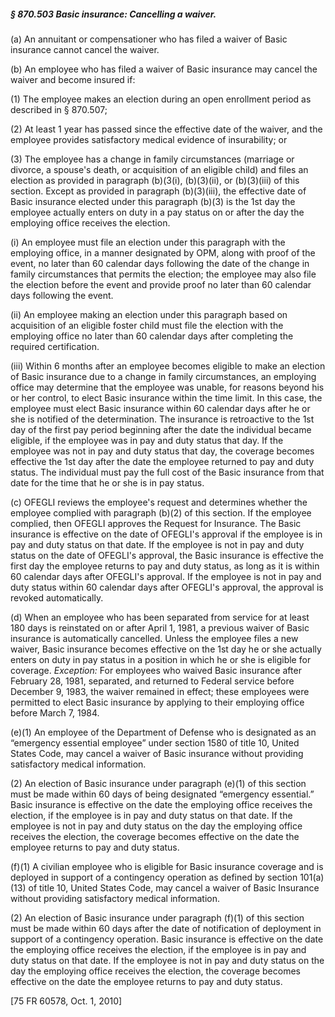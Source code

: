 ##### § 870.503 Basic insurance: Cancelling a waiver. #####

(a) An annuitant or compensationer who has filed a waiver of Basic insurance cannot cancel the waiver.

(b) An employee who has filed a waiver of Basic insurance may cancel the waiver and become insured if:

(1) The employee makes an election during an open enrollment period as described in § 870.507;

(2) At least 1 year has passed since the effective date of the waiver, and the employee provides satisfactory medical evidence of insurability; or

(3) The employee has a change in family circumstances (marriage or divorce, a spouse's death, or acquisition of an eligible child) and files an election as provided in paragraph (b)(3(i), (b)(3)(ii), or (b)(3)(iii) of this section. Except as provided in paragraph (b)(3)(iii), the effective date of Basic insurance elected under this paragraph (b)(3) is the 1st day the employee actually enters on duty in a pay status on or after the day the employing office receives the election.

(i) An employee must file an election under this paragraph with the employing office, in a manner designated by OPM, along with proof of the event, no later than 60 calendar days following the date of the change in family circumstances that permits the election; the employee may also file the election before the event and provide proof no later than 60 calendar days following the event.

(ii) An employee making an election under this paragraph based on acquisition of an eligible foster child must file the election with the employing office no later than 60 calendar days after completing the required certification.

(iii) Within 6 months after an employee becomes eligible to make an election of Basic insurance due to a change in family circumstances, an employing office may determine that the employee was unable, for reasons beyond his or her control, to elect Basic insurance within the time limit. In this case, the employee must elect Basic insurance within 60 calendar days after he or she is notified of the determination. The insurance is retroactive to the 1st day of the first pay period beginning after the date the individual became eligible, if the employee was in pay and duty status that day. If the employee was not in pay and duty status that day, the coverage becomes effective the 1st day after the date the employee returned to pay and duty status. The individual must pay the full cost of the Basic insurance from that date for the time that he or she is in pay status.

(c) OFEGLI reviews the employee's request and determines whether the employee complied with paragraph (b)(2) of this section. If the employee complied, then OFEGLI approves the Request for Insurance. The Basic insurance is effective on the date of OFEGLI's approval if the employee is in pay and duty status on that date. If the employee is not in pay and duty status on the date of OFEGLI's approval, the Basic insurance is effective the first day the employee returns to pay and duty status, as long as it is within 60 calendar days after OFEGLI's approval. If the employee is not in pay and duty status within 60 calendar days after OFEGLI's approval, the approval is revoked automatically.

(d) When an employee who has been separated from service for at least 180 days is reinstated on or after April 1, 1981, a previous waiver of Basic insurance is automatically cancelled. Unless the employee files a new waiver, Basic insurance becomes effective on the 1st day he or she actually enters on duty in pay status in a position in which he or she is eligible for coverage. *Exception:* For employees who waived Basic insurance after February 28, 1981, separated, and returned to Federal service before December 9, 1983, the waiver remained in effect; these employees were permitted to elect Basic insurance by applying to their employing office before March 7, 1984.

(e)(1) An employee of the Department of Defense who is designated as an “emergency essential employee” under section 1580 of title 10, United States Code, may cancel a waiver of Basic insurance without providing satisfactory medical information.

(2) An election of Basic insurance under paragraph (e)(1) of this section must be made within 60 days of being designated “emergency essential.” Basic insurance is effective on the date the employing office receives the election, if the employee is in pay and duty status on that date. If the employee is not in pay and duty status on the day the employing office receives the election, the coverage becomes effective on the date the employee returns to pay and duty status.

(f)(1) A civilian employee who is eligible for Basic insurance coverage and is deployed in support of a contingency operation as defined by section 101(a)(13) of title 10, United States Code, may cancel a waiver of Basic Insurance without providing satisfactory medical information.

(2) An election of Basic insurance under paragraph (f)(1) of this section must be made within 60 days after the date of notification of deployment in support of a contingency operation. Basic insurance is effective on the date the employing office receives the election, if the employee is in pay and duty status on that date. If the employee is not in pay and duty status on the day the employing office receives the election, the coverage becomes effective on the date the employee returns to pay and duty status.

[75 FR 60578, Oct. 1, 2010]